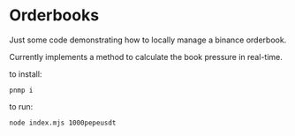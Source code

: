 # Orderbooks

Just some code demonstrating how to locally manage a binance orderbook.

Currently implements a method to calculate the book pressure in real-time.

to install:

`pnmp i`

to run:

`node index.mjs 1000pepeusdt`
